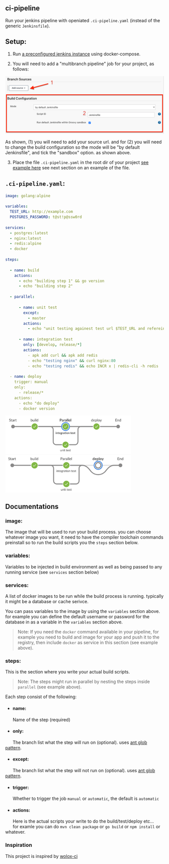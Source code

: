 ## ci-pipeline
Run your jenkins pipeline with openiated `.ci-pipeline.yaml` (instead of the generic `Jenkinsfile`).

## Setup:
1. Run [a preconfigured jenkins instance](https://github.com/ci-pipeline/jenkins) using docker-compose.

2. You will need to add a "multibranch pipeline" job for your project, as follows:

<img src="https://github.com/ci-pipeline/ci-pipeline/raw/master/etc/setup.png"  width="700px"/>

As shown, (1) you will need to add your source url. and for (2) you will need to change the build configuration so the mode will be "by default Jenkinsfile", and tick the "sandbox" option. as shown above. 

3. Place the file `.ci-pipeline.yaml` in the root dir of your project [see example here](https://github.com/ci-pipeline/example_multibranch) see next section on an example of the file.

## `.ci-pipeline.yaml`:

```yaml
image: golang:alpine

variables:
  TEST_URL: http://example.com
  POSTGRES_PASSWORD: t@st!p@ssw0rd

services:
  - postgres:latest
  - nginx:latest
  - redis:alpine
  - docker

steps:

  - name: build
    actions:
      - echo "building step 1" && go version
      - echo "building step 2"

  - parallel:

      - name: unit test
        except:
          - master
        actions:
          - echo "unit testing againest test url $TEST_URL and refereing to builtin var $NODE_NAME"

      - name: integration test
        only: [develop, release/*]
        actions:
          - apk add curl && apk add redis
          - echo "testing nginx" && curl nginx:80
          - echo "testing redis" && echo INCR x | redis-cli -h redis

  - name: deploy
    trigger: manual
    only:
      - release/*
    actions:
      - echo "do deploy"
      - docker version

```

<img src="https://github.com/ci-pipeline/ci-pipeline/raw/master/etc/pipeline.png"  width="400px"/>
<img src="https://github.com/ci-pipeline/ci-pipeline/raw/master/etc/pipeline-2.png"  width="400px"/>

## Documentations

### image:
The image that will be used to run your build process. 
you can choose whatever image you want, it need to have the compiler toolchain commands preinstall so to run the build scripts you the `steps` section below.

### variables:
Variables to be injected in build environment as well as being passed to any running service (see `services` section below)

### services:
A list of docker images to be run while the build process is running. typically it might be a database or cache serivce.

You can pass variables to the image by using the `variables` section above. for example you can define the default username or password for the database in as a variable in the `variables` section above.

> Note: If you need the `docker` command available in your pipeline, for example you need to build and image for your app and push it to the registry, then include `docker` as service in this section (see example above).

### steps:
This is the section where you write your actual build scripts.

>Note: The steps might run in parallel by nesting the steps inside `parallel` (see example above).

Each step consist of the following:

* #### name:
&nbsp;&nbsp;&nbsp;&nbsp;&nbsp;&nbsp;Name of the step (required)

* #### only:
&nbsp;&nbsp;&nbsp;&nbsp;&nbsp;&nbsp;The branch list what the step will run on (optional). uses [ant glob pattern](http://ant.apache.org/manual/Types/fileset.html).

* #### except:
&nbsp;&nbsp;&nbsp;&nbsp;&nbsp;&nbsp;The branch list what the step will not run on (optional). uses [ant glob pattern](http://ant.apache.org/manual/Types/fileset.html).

* #### trigger:
&nbsp;&nbsp;&nbsp;&nbsp;&nbsp;&nbsp;Whether to trigger the job `manual` or `automatic`, the default is `automatic`

* #### actions:
&nbsp;&nbsp;&nbsp;&nbsp;&nbsp;&nbsp;Here is the actual scripts your write to do the build/test/deploy etc...
&nbsp;&nbsp;&nbsp;&nbsp;&nbsp;&nbsp;for examle you can do `mvn clean package` or `go build` or `npm install` or whatever.









### Inspiration
This project is inspired by [wolox-ci](https://github.com/Wolox/wolox-ci)
